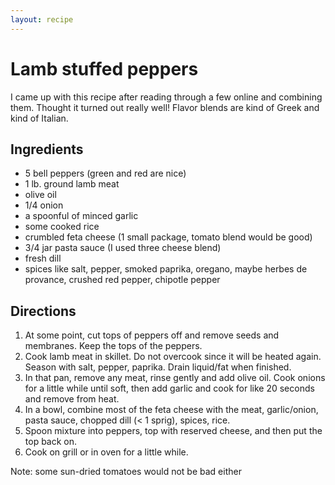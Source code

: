 ```yaml
---
layout: recipe
---
```

# Lamb stuffed peppers

I came up with this recipe after reading through a few online and combining them. Thought it turned out really well! Flavor blends are kind of Greek and kind of Italian.

## Ingredients

- 5 bell peppers (green and red are nice)
- 1 lb. ground lamb meat
- olive oil
- 1/4 onion
- a spoonful of minced garlic
- some cooked rice
- crumbled feta cheese (1 small package, tomato blend would be good)
- 3/4 jar pasta sauce (I used three cheese blend)
- fresh dill
- spices like salt, pepper, smoked paprika, oregano, maybe herbes de provance, crushed red pepper, chipotle pepper

## Directions

1. At some point, cut tops of peppers off and remove seeds and membranes. Keep the tops of the peppers.
1. Cook lamb meat in skillet. Do not overcook since it will be heated again. Season with salt, pepper, paprika. Drain liquid/fat when finished.
1. In that pan, remove any meat, rinse gently and add olive oil. Cook onions for a little while until soft, then add garlic and cook for like 20 seconds and remove from heat.
1. In a bowl, combine most of the feta cheese with the meat, garlic/onion, pasta sauce, chopped dill (< 1 sprig), spices, rice.
1. Spoon mixture into peppers, top with reserved cheese, and then put the top back on.
1. Cook on grill or in oven for a little while.

Note: some sun-dried tomatoes would not be bad either
